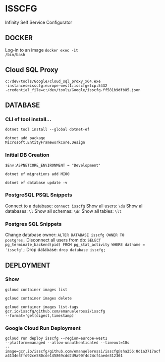 # ISSCFG
Infinity Self Service Configurator

## DOCKER
Log-in to an image
<code>docker exec -it <container name> /bin/bash</code>

## Cloud SQL Proxy
<code>c:/dev/tools/Google/cloud_sql_proxy_x64.exe -instances=isscfg:europe-west1:isscfg=tcp:5432 -credential_file=c:/dev/tools/Google/isscfg-ff581b9dfb85.json</code>

## DATABASE
### CLI ef tool install...
<code>dotnet tool install --global dotnet-ef</code>

<code>dotnet add package Microsoft.EntityFrameworkCore.Design</code>

### Initial DB Creation
<code>$Env:ASPNETCORE_ENVIRONMENT = "Development"</code>

<code>dotnet ef migrations add MI00</code>

<code>dotnet ef database update -v</code>

### PostgreSQL PSQL Snippets
Connect to a database: <code>connect isscfg</code>
Show all users: <code>\du</code>
Show all databases: <code>\l</code>
Show all schemas: <code>\dn</code>
Show all tables: <code>\lt</code>

### Postgres SQL Snippets
Change database owner: <code>ALTER DATABASE isscfg OWNER TO postgres;</code>
Disconnect all users from db: <code>SELECT pg_terminate_backend(pid) FROM pg_stat_activity WHERE datname = 'isscfg';</code>
Drop database: <code>drop database isscfg;</code>

## DEPLOYMENT
### Show
<code>gcloud container images list</code>

<code>gcloud container images delete</code>

<code>gcloud container images list-tags gcr.io/isscfg/github.com/emanuelerossi/isscfg --format='get(digest,timestamp)'</code>

### Google Cloud Run Deployment
<code>gcloud run deploy isscfg --region=europe-west1 --platform=managed --allow-unauthenticated --timeout=10s --image=gcr.io/isscfg/github.com/emanuelerossi/isscfg@sha256:8d1a3717acfa4134e3ffd92ce580cde145869cdd2d9a90f4d24cf4aede312361</code>
